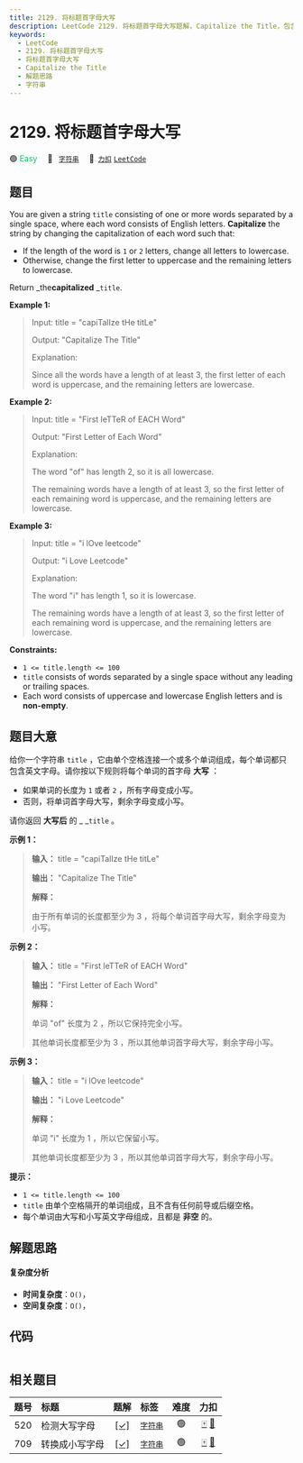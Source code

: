 ```yaml
---
title: 2129. 将标题首字母大写
description: LeetCode 2129. 将标题首字母大写题解，Capitalize the Title，包含解题思路、复杂度分析以及完整的 JavaScript 代码实现。
keywords:
  - LeetCode
  - 2129. 将标题首字母大写
  - 将标题首字母大写
  - Capitalize the Title
  - 解题思路
  - 字符串
---
```


# 2129. 将标题首字母大写

🟢 <font color=#15bd66>Easy</font>&emsp; 🔖&ensp; [`字符串`](/tag/string.md)&emsp; 🔗&ensp;[`力扣`](https://leetcode.cn/problems/capitalize-the-title) [`LeetCode`](https://leetcode.com/problems/capitalize-the-title)

## 题目

You are given a string `title` consisting of one or more words separated by a
single space, where each word consists of English letters. **Capitalize** the
string by changing the capitalization of each word such that:

  * If the length of the word is `1` or `2` letters, change all letters to lowercase.
  * Otherwise, change the first letter to uppercase and the remaining letters to lowercase.

Return _the**capitalized** _`title`.



**Example 1:**

> Input: title = "capiTalIze tHe titLe"
> 
> Output: "Capitalize The Title"
> 
> Explanation:
> 
> Since all the words have a length of at least 3, the first letter of each word is uppercase, and the remaining letters are lowercase.

**Example 2:**

> Input: title = "First leTTeR of EACH Word"
> 
> Output: "First Letter of Each Word"
> 
> Explanation:
> 
> The word "of" has length 2, so it is all lowercase.
> 
> The remaining words have a length of at least 3, so the first letter of each remaining word is uppercase, and the remaining letters are lowercase.

**Example 3:**

> Input: title = "i lOve leetcode"
> 
> Output: "i Love Leetcode"
> 
> Explanation:
> 
> The word "i" has length 1, so it is lowercase.
> 
> The remaining words have a length of at least 3, so the first letter of each remaining word is uppercase, and the remaining letters are lowercase.

**Constraints:**

  * `1 <= title.length <= 100`
  * `title` consists of words separated by a single space without any leading or trailing spaces.
  * Each word consists of uppercase and lowercase English letters and is **non-empty**.


## 题目大意

给你一个字符串 `title` ，它由单个空格连接一个或多个单词组成，每个单词都只包含英文字母。请你按以下规则将每个单词的首字母 **大写**  ：

  * 如果单词的长度为 `1` 或者 `2` ，所有字母变成小写。
  * 否则，将单词首字母大写，剩余字母变成小写。

请你返回 **大写后**  的 _ _`title` 。



**示例 1：**

> 
> 
> 
> 
> 
> **输入：** title = "capiTalIze tHe titLe"
> 
> **输出：** "Capitalize The Title"
> 
> **解释：**
> 
> 由于所有单词的长度都至少为 3 ，将每个单词首字母大写，剩余字母变为小写。
> 
> 

**示例 2：**

> 
> 
> 
> 
> 
> **输入：** title = "First leTTeR of EACH Word"
> 
> **输出：** "First Letter of Each Word"
> 
> **解释：**
> 
> 单词 "of" 长度为 2 ，所以它保持完全小写。
> 
> 其他单词长度都至少为 3 ，所以其他单词首字母大写，剩余字母小写。
> 
> 

**示例 3：**

> 
> 
> 
> 
> 
> **输入：** title = "i lOve leetcode"
> 
> **输出：** "i Love Leetcode"
> 
> **解释：**
> 
> 单词 "i" 长度为 1 ，所以它保留小写。
> 
> 其他单词长度都至少为 3 ，所以其他单词首字母大写，剩余字母小写。
> 
> 



**提示：**

  * `1 <= title.length <= 100`
  * `title` 由单个空格隔开的单词组成，且不含有任何前导或后缀空格。
  * 每个单词由大写和小写英文字母组成，且都是 **非空**  的。


## 解题思路

#### 复杂度分析

- **时间复杂度**：`O()`，
- **空间复杂度**：`O()`，

## 代码

```javascript

```

## 相关题目

<!-- prettier-ignore -->
| 题号 | 标题 | 题解 | 标签 | 难度 | 力扣 |
| :------: | :------ | :------: | :------ | :------: | :------: |
| 520 | 检测大写字母 | [[✓]](/problem/0520.md) |  [`字符串`](/tag/string.md) | 🟢 | [🀄️](https://leetcode.cn/problems/detect-capital) [🔗](https://leetcode.com/problems/detect-capital) |
| 709 | 转换成小写字母 | [[✓]](/problem/0709.md) |  [`字符串`](/tag/string.md) | 🟢 | [🀄️](https://leetcode.cn/problems/to-lower-case) [🔗](https://leetcode.com/problems/to-lower-case) |